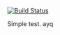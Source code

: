 [![Build Status](https://travis-ci.org/newer2333/Hello-World.svg?branch=master)](https://travis-ci.org/newer2333/Hello-World)


Simple test.
ayq

